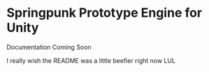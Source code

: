 # Springpunk Prototype Engine for Unity
 
Documentation Coming Soon


I really wish the README was a little beefier right now LUL

